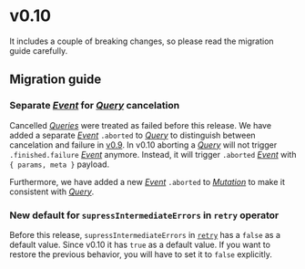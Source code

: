 # v0.10

It includes a couple of breaking changes, so please read the migration guide carefully.

## Migration guide

### Separate [_Event_](https://effector.dev/docs/api/effector/event) for [_Query_](/api/primitives/query) cancelation

Cancelled [_Queries_](/api/primitives/query) were treated as failed before this release. We have added a separate [_Event_](https://effector.dev/docs/api/effector/event) `.aborted` to [_Query_](/api/primitives/query) to distinguish between cancelation and failure in [v0.9](/releases/0-9). In v0.10 aborting a [_Query_](/api/primitives/query) will not trigger `.finished.failure` [_Event_](https://effector.dev/docs/api/effector/event) anymore. Instead, it will trigger `.aborted` [_Event_](https://effector.dev/docs/api/effector/event) with `{ params, meta }` payload.

Furthermore, we have added a new [_Event_](https://effector.dev/docs/api/effector/event) `.aborted` to [_Mutation_](/api/primitives/mutation) to make it consistent with [_Query_](/api/primitives/query).

### New default for `supressIntermediateErrors` in `retry` operator

Before this release, `supressIntermediateErrors` in [`retry`](/api/operators/retry) has a `false` as a default value. Since v0.10 it has `true` as a default value. If you want to restore the previous behavior, you will have to set it to `false` explicitly.

<!--@include: ./0-10.changelog.md-->
